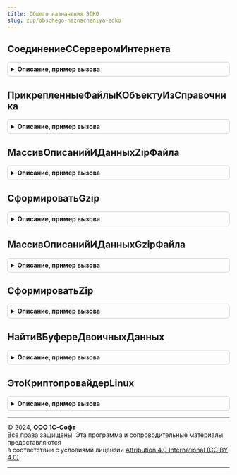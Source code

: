```yaml
---
title: Общего назначения ЭДКО
slug: zup/obschego-naznacheniya-edko
---
```



## СоединениеССерверомИнтернета
<details style="margin: 1em 0; padding: 0.5em; border: 1px solid #ccc; border-radius: 6px;">

<summary style="font-weight: bold; cursor: pointer;">Описание, пример вызова</summary>

```bsl

// Устанавливает соединение с сервером Интернета по протоколу HTTP(s).
//
// Параметры:
//  URL                 - Строка - url сервера в формате [Протокол://]<Сервер>/.
//  ПараметрыСоединения - Структуруа - дополнительные параметры для "тонкой" настройки.
//    * Таймаут - Число - определяет время ожидания осуществляемого соединения и операций, в секундах.
//
Функция СоединениеССерверомИнтернета(URL, ПараметрыСоединения = Неопределено) Экспорт
```

Пример вызова
```bsl
Результат = ОбщегоНазначенияЭДКО.СоединениеССерверомИнтернета(URL, ПараметрыСоединения);
```
</details>

## ПрикрепленныеФайлыКОбъектуИзСправочника
<details style="margin: 1em 0; padding: 0.5em; border: 1px solid #ccc; border-radius: 6px;">

<summary style="font-weight: bold; cursor: pointer;">Описание, пример вызова</summary>

```bsl

// Возвращает записи присоединенных файлов объекта.
//
// Параметры:
//  Объект                       - Ссылка - ссылка на объект, который может содержать присоединенные файлы,
//                               - Массив - массив ссылок на объекты.
//  ИменаСправочников            - Строка - имена справочников присоединенных файлов через запятую, при пустом значении
//                                 используется имя справочника по умолчанию,
//                               - Неопределено - использовать имя справочника по умолчанию,
//                                 при равенстве Неопределено параметров ИменаСправочников, ИсходноеИмяФайла,
//                                 ПоляПрисоединенногоФайла и если в параметре Объект передан не массив, в параметре
//                                 ВключатьПомеченныеНаУдаление передана Истина, используется стандартная процедура,
//                                 возвращающая массив ссылок на присоединенные файлы из всех справочников присоединенных
//                                 файлов объекта.
//  ИсходноеИмяФайла             - Строка - исходное имя присоединенного файла, хранимое в ресурсе ИсходноеИмяФайла,
//                                 не ограничено 150 символами, как имя файла без расширения в стандартном реквизите Наименование,
//                                 при пустом значении возвращаются все файлы,
//                               - Неопределено - вернуть все файлы, см. также ИменаСправочников.
//  ПоляПрисоединенногоФайла     - Строка - возвращаемые поля справочника присоединенных файлов через запятую,
//                                 при непустом значении возвращается таблица значений, первая колонка содержит ссылку
//                                 на присоединенный файл, следующие колонки соответствуют перечисленным полям
//                                 справочника, при пустом значении возвращается массив ссылок на присоединенные файлы.
//                                 Неопределено - вернуть только ссылки на присоединенные файлы,
//                                 см. также ИменаСправочников.
//  ВключатьПомеченныеНаУдаление - Булево - при значении Истина возвращать также помеченные на удаление.
//
// Возвращаемое значение:
//  Массив                       - массив ссылок на присоединенные файлы, возвращается при пустом значении
//                                 ПоляПрисоединенногоФайла,
//  ТаблицаЗначений              - таблица со ссылками на присоединенные файлы в первой колонке, значениями
//                                 перечисленных в ПоляПрисоединенногоФайла полей справочника присоединенных файлов
//                                 в следующих колонках.
//
Функция ПрикрепленныеФайлыКОбъектуИзСправочника( Экспорт
```

Пример вызова
```bsl
Результат = ОбщегоНазначенияЭДКО.ПрикрепленныеФайлыКОбъектуИзСправочника();
```
</details>

## МассивОписанийИДанныхZipФайла
<details style="margin: 1em 0; padding: 0.5em; border: 1px solid #ccc; border-radius: 6px;">

<summary style="font-weight: bold; cursor: pointer;">Описание, пример вызова</summary>

```bsl

// Возвращает массив с описаниями и данными файлов внутри архива zip.
//
// Параметры:
//  ИмяФайлаПотокИлиДвоичныеДанные - Строка, Поток, ДвоичныеДанные - zip-архив.
//  ВозвращатьМассивПриОшибке      - Булево - возвращать массив прочитанной информации о файлах, если формат
//                                   последнего файла некорректный и количество корректных файлов больше нуля.
//
// Возвращаемое значение:
//  Массив       - информация о файлах в архиве.
//    * ФорматНеПоддерживается   - Булево - формат файла некорректный, обработка на этом файле прекращается.
//    * Версия                   - Число.
//    * МетодСжатия              - Число - 0 - без сжатия, 8 - Deflate.
//    * Дата                     - Дата.
//    * КонтрольнаяСумма         - Число.
//    * ДлинаРаспакованныхДанных - Число.
//    * ИмяФайла                 - Строка.
//    * УпакованныеДанные        - БуферДвоичныхДанных.
//  Неопределено - формат последнего файла некорректный и значение параметра ВозвращатьМассивПриОшибке равно Ложь
//                 либо архив не содержит корректных файлов.
//
Функция МассивОписанийИДанныхZipФайла(ИмяФайлаПотокИлиДвоичныеДанные, ВозвращатьМассивПриОшибке = Ложь) Экспорт
```

Пример вызова
```bsl
Результат = ОбщегоНазначенияЭДКО.МассивОписанийИДанныхZipФайла(ИмяФайлаПотокИлиДвоичныеДанные, ВозвращатьМассивПриОшибке);
```
</details>

## СформироватьGzip
<details style="margin: 1em 0; padding: 0.5em; border: 1px solid #ccc; border-radius: 6px;">

<summary style="font-weight: bold; cursor: pointer;">Описание, пример вызова</summary>

```bsl

// По описаниям и данным файлов записывает архив gzip (формат обычно используется для сжатия одного файла).
//
//  МассивОписанийИДанных - Массив - информация о файлах в архиве.
//    * МетодСжатия              - Число - 8 - Deflate.
//    * Дата                     - Дата.
//    * КонтрольнаяСумма         - Число.
//    * ДлинаРаспакованныхДанных - Число.
//    * ИмяФайла                 - Строка - может быть пустым.
//    * УпакованныеДанные        - БуферДвоичныхДанных.
//  ИмяФайлаИлиПоток      - Строка, Поток - файл для сохранения gzip-архива.
//
Процедура СформироватьGzip(МассивОписанийИДанных, ИмяФайлаИлиПоток) Экспорт
```

Пример вызова
```bsl
ОбщегоНазначенияЭДКО.СформироватьGzip(МассивОписанийИДанных, ИмяФайлаИлиПоток) 
```
</details>

## МассивОписанийИДанныхGzipФайла
<details style="margin: 1em 0; padding: 0.5em; border: 1px solid #ccc; border-radius: 6px;">

<summary style="font-weight: bold; cursor: pointer;">Описание, пример вызова</summary>

```bsl

// Возвращает массив с описаниями и данными файлов внутри архива gzip (формат обычно используется для сжатия одного
// файла).
//
// Параметры:
//  ИмяФайлаПотокИлиДвоичныеДанные - Строка, Поток, ДвоичныеДанные - gzip-архив.
//  ВозвращатьМассивПриОшибке      - Булево - возвращать массив прочитанной информации о файлах, если формат
//                                   последнего файла некорректный и количество корректных файлов больше нуля.
//  ИмяФайлаПоУмолчанию            - Строка - имя файла, возвращаемое, если имя файла в gzip-архиве не задано.
//
// Возвращаемое значение:
//  Массив       - информация о файлах в архиве.
//    * ФорматНеПоддерживается   - Булево - формат файла некорректный, обработка на этом файле прекращается.
//    * Версия                   - Число.
//    * МетодСжатия              - Число - 8 - Deflate.
//    * Дата                     - Дата.
//    * КонтрольнаяСумма         - Число.
//    * ДлинаРаспакованныхДанных - Число.
//    * ИмяФайла                 - Строка - может быть не задано, тогда заполняется из ИмяФайлаПоУмолчанию.
//    * УпакованныеДанные        - БуферДвоичныхДанных.
//    * Комментарий              - Строка.
//  Неопределено - формат последнего файла некорректный и значение параметра ВозвращатьМассивПриОшибке равно Ложь
//                 либо архив не содержит корректных файлов.
//
Функция МассивОписанийИДанныхGzipФайла(ИмяФайлаПотокИлиДвоичныеДанные, ВозвращатьМассивПриОшибке = Ложь, Экспорт
```

Пример вызова
```bsl
Результат = ОбщегоНазначенияЭДКО.МассивОписанийИДанныхGzipФайла(ИмяФайлаПотокИлиДвоичныеДанные, ВозвращатьМассивПриОшибке, );
```
</details>

## СформироватьZip
<details style="margin: 1em 0; padding: 0.5em; border: 1px solid #ccc; border-radius: 6px;">

<summary style="font-weight: bold; cursor: pointer;">Описание, пример вызова</summary>

```bsl

// По описаниям и данным файлов записывает архив zip.
//
//  МассивОписанийИДанных - Массив - информация о файлах в архиве.
//    * МетодСжатия              - Число - 8 - Deflate.
//    * Дата                     - Дата.
//    * КонтрольнаяСумма         - Число.
//    * ДлинаРаспакованныхДанных - Число.
//    * ИмяФайла                 - Строка.
//    * УпакованныеДанные        - БуферДвоичныхДанных.
//  ИмяФайлаИлиПоток      - Строка, Поток - файл для сохранения gzip-архива.
//  КодировкаИменФайлов   - Строка - "cp866", свойственная более ранним версиям zip, или "utf-8", используемая
//                          по умолчанию объектами платформы "ЧтениеZipФайла" и "ЗаписьZipФайла".
//
Процедура СформироватьZip(МассивОписанийИДанных, ИмяФайлаИлиПоток, КодировкаИменФайлов = "utf-8") Экспорт
```

Пример вызова
```bsl
ОбщегоНазначенияЭДКО.СформироватьZip(МассивОписанийИДанных, ИмяФайлаИлиПоток, КодировкаИменФайлов);
```
</details>

## НайтиВБуфереДвоичныхДанных
<details style="margin: 1em 0; padding: 0.5em; border: 1px solid #ccc; border-radius: 6px;">

<summary style="font-weight: bold; cursor: pointer;">Описание, пример вызова</summary>

```bsl

// Поиск строки в буфере двоичных данных.
//
// Параметры:
//  Буфер      - БуферДвоичныхДанных - буфер для поиска.
//  СтрокаВHex - Строка - строка шестнадцатеричных символов.
//
// Возвращаемое значение:
//  Число        - индекс первой строки.
//  Неопределено - если строка не найдена в буфере.
Функция НайтиВБуфереДвоичныхДанных(Буфер, СтрокаВHex) Экспорт
```

Пример вызова
```bsl
Результат = ОбщегоНазначенияЭДКО.НайтиВБуфереДвоичныхДанных(Буфер, СтрокаВHex) 
```
</details>

## ЭтоКриптопровайдерLinux
<details style="margin: 1em 0; padding: 0.5em; border: 1px solid #ccc; border-radius: 6px;">

<summary style="font-weight: bold; cursor: pointer;">Описание, пример вызова</summary>

```bsl

// Проверяет, что следует использовать криптопровайдер с параметрами, применяемыми в Linux.
//
//  Возвращаемое значение - Булево - Истина для Linux и MacOS.
//
Функция ЭтоКриптопровайдерLinux() Экспорт
```

Пример вызова
```bsl
Результат = ОбщегоНазначенияЭДКО.ЭтоКриптопровайдерLinux() 
```
</details>

---

© 2024, **ООО 1С-Софт**  
Все права защищены. Эта программа и сопроводительные материалы предоставляются  
в соответствии с условиями лицензии [Attribution 4.0 International (CC BY 4.0)](https://creativecommons.org/licenses/by/4.0/legalcode).

---
